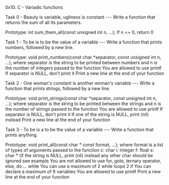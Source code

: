 0x10. C - Variadic functions

Task 0 - Beauty is variable, ugliness is constant --- Write a function that returns the sum of all its parameters.

Prototype: int sum_them_all(const unsigned int n, ...); If n == 0, return 0

Task 1 - To be is to be the value of a variable --- Write a function that prints numbers, followed by a new line.

Prototype: void print_numbers(const char *separator, const unsigned int n, ...); where separator is the string to be printed between numbers and n is the number of integers passed to the function You are allowed to use printf If separator is NULL, don’t print it Print a new line at the end of your function

Task 2 - One woman's constant is another woman's variable --- Write a function that prints strings, followed by a new line.

Prototype: void print_strings(const char *separator, const unsigned int n, ...); where separator is the string to be printed between the strings and n is the number of strings passed to the function You are allowed to use printf If separator is NULL, don’t print it If one of the string is NULL, print (nil) instead Print a new line at the end of your function

Task 3 - To be is a to be the value of a variable --- Write a function that prints anything.

Prototype: void print_all(const char * const format, ...); where format is a list of types of arguments passed to the function c: char i: integer f: float s: char * (if the string is NULL, print (nil) instead any other char should be ignored see example You are not allowed to use for, goto, ternary operator, else, do ... while You can use a maximum of 2 while loops 2 if You can declare a maximum of 9 variables You are allowed to use printf Print a new line at the end of your function

